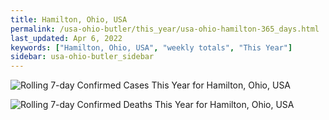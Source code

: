 ```yaml
---
title: Hamilton, Ohio, USA
permalink: /usa-ohio-butler/this_year/usa-ohio-hamilton-365_days.html
last_updated: Apr 6, 2022
keywords: ["Hamilton, Ohio, USA", "weekly totals", "This Year"]
sidebar: usa-ohio-butler_sidebar
---
```


![Rolling 7-day Confirmed Cases This Year for Hamilton, Ohio, USA](/covid_tracker/images/graphs/usa-ohio-hamilton-rolling_7_days_confirmed-365_days_graph.png)

![Rolling 7-day Confirmed Deaths This Year for Hamilton, Ohio, USA](/covid_tracker/images/graphs/usa-ohio-hamilton-rolling_7_days_deaths-365_days_graph.png)
